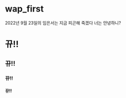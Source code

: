 # wap_first
2022년 9월 23일의 임은서는 지금 피곤해 죽겠다 너는 안녕하니?
<h1>뀨!!</h1>
<h2>뀨!!</h2>
<h3>뀨!!</h3>
<h4>뀨!!</h4>
